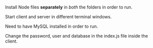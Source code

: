 Install Node files **separately** in *both* the folders in order to run.

Start client and server in different terminal windows.

Need to have MySQL installed in order to run.

Change the password, user and database in the index.js file inside the client.
